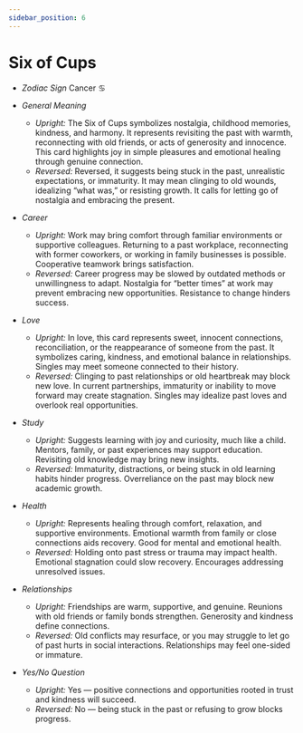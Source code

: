 ```yaml
---
sidebar_position: 6
---
```


# Six of Cups

- *Zodiac Sign* Cancer ♋️
- *General Meaning*
  - *Upright:* The Six of Cups symbolizes nostalgia, childhood memories, kindness, and harmony. It represents revisiting the past with warmth, reconnecting with old friends, or acts of generosity and innocence. This card highlights joy in simple pleasures and emotional healing through genuine connection.
  - *Reversed:* Reversed, it suggests being stuck in the past, unrealistic expectations, or immaturity. It may mean clinging to old wounds, idealizing “what was,” or resisting growth. It calls for letting go of nostalgia and embracing the present.

- *Career*
  - *Upright:* Work may bring comfort through familiar environments or supportive colleagues. Returning to a past workplace, reconnecting with former coworkers, or working in family businesses is possible. Cooperative teamwork brings satisfaction.
  - *Reversed:* Career progress may be slowed by outdated methods or unwillingness to adapt. Nostalgia for “better times” at work may prevent embracing new opportunities. Resistance to change hinders success.

- *Love*
  - *Upright:* In love, this card represents sweet, innocent connections, reconciliation, or the reappearance of someone from the past. It symbolizes caring, kindness, and emotional balance in relationships. Singles may meet someone connected to their history.
  - *Reversed:* Clinging to past relationships or old heartbreak may block new love. In current partnerships, immaturity or inability to move forward may create stagnation. Singles may idealize past loves and overlook real opportunities.

- *Study*
  - *Upright:* Suggests learning with joy and curiosity, much like a child. Mentors, family, or past experiences may support education. Revisiting old knowledge may bring new insights.
  - *Reversed:* Immaturity, distractions, or being stuck in old learning habits hinder progress. Overreliance on the past may block new academic growth.

- *Health*
  - *Upright:* Represents healing through comfort, relaxation, and supportive environments. Emotional warmth from family or close connections aids recovery. Good for mental and emotional health.
  - *Reversed:* Holding onto past stress or trauma may impact health. Emotional stagnation could slow recovery. Encourages addressing unresolved issues.

- *Relationships*
  - *Upright:* Friendships are warm, supportive, and genuine. Reunions with old friends or family bonds strengthen. Generosity and kindness define connections.
  - *Reversed:* Old conflicts may resurface, or you may struggle to let go of past hurts in social interactions. Relationships may feel one-sided or immature.

- *Yes/No Question*
  - *Upright:* Yes — positive connections and opportunities rooted in trust and kindness will succeed.
  - *Reversed:* No — being stuck in the past or refusing to grow blocks progress.
